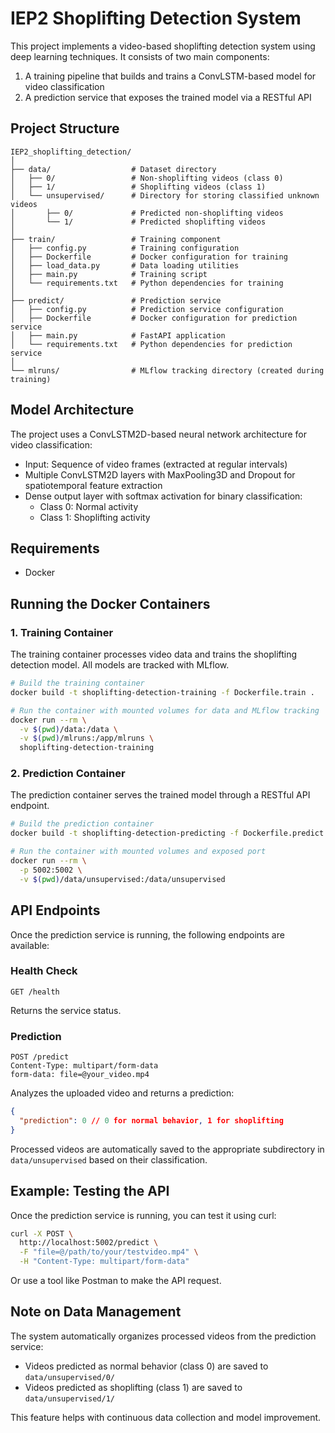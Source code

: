 # IEP2 Shoplifting Detection System

This project implements a video-based shoplifting detection system using deep learning techniques. It consists of two main components:

1. A training pipeline that builds and trains a ConvLSTM-based model for video classification
2. A prediction service that exposes the trained model via a RESTful API

## Project Structure

```
IEP2_shoplifting_detection/
│
├── data/                  # Dataset directory
│   ├── 0/                 # Non-shoplifting videos (class 0)
│   ├── 1/                 # Shoplifting videos (class 1)
│   └── unsupervised/      # Directory for storing classified unknown videos
│       ├── 0/             # Predicted non-shoplifting videos
│       └── 1/             # Predicted shoplifting videos
│
├── train/                 # Training component
│   ├── config.py          # Training configuration
│   ├── Dockerfile         # Docker configuration for training
│   ├── load_data.py       # Data loading utilities
│   ├── main.py            # Training script
│   └── requirements.txt   # Python dependencies for training
│
├── predict/               # Prediction service
│   ├── config.py          # Prediction service configuration
│   ├── Dockerfile         # Docker configuration for prediction service
│   ├── main.py            # FastAPI application
│   └── requirements.txt   # Python dependencies for prediction service
│
└── mlruns/                # MLflow tracking directory (created during training)
```

## Model Architecture

The project uses a ConvLSTM2D-based neural network architecture for video classification:

- Input: Sequence of video frames (extracted at regular intervals)
- Multiple ConvLSTM2D layers with MaxPooling3D and Dropout for spatiotemporal feature extraction
- Dense output layer with softmax activation for binary classification:
  - Class 0: Normal activity
  - Class 1: Shoplifting activity

## Requirements

- Docker

## Running the Docker Containers

### 1. Training Container

The training container processes video data and trains the shoplifting detection model. All models are tracked with MLflow.

```bash
# Build the training container
docker build -t shoplifting-detection-training -f Dockerfile.train .

# Run the container with mounted volumes for data and MLflow tracking
docker run --rm \
  -v $(pwd)/data:/data \
  -v $(pwd)/mlruns:/app/mlruns \
  shoplifting-detection-training
```

### 2. Prediction Container

The prediction container serves the trained model through a RESTful API endpoint.

```bash
# Build the prediction container
docker build -t shoplifting-detection-predicting -f Dockerfile.predict .

# Run the container with mounted volumes and exposed port
docker run --rm \
  -p 5002:5002 \
  -v $(pwd)/data/unsupervised:/data/unsupervised
```

## API Endpoints

Once the prediction service is running, the following endpoints are available:

### Health Check

```
GET /health
```

Returns the service status.

### Prediction

```
POST /predict
Content-Type: multipart/form-data
form-data: file=@your_video.mp4
```

Analyzes the uploaded video and returns a prediction:

```json
{
  "prediction": 0 // 0 for normal behavior, 1 for shoplifting
}
```

Processed videos are automatically saved to the appropriate subdirectory in `data/unsupervised` based on their classification.

## Example: Testing the API

Once the prediction service is running, you can test it using curl:

```bash
curl -X POST \
  http://localhost:5002/predict \
  -F "file=@/path/to/your/testvideo.mp4" \
  -H "Content-Type: multipart/form-data"
```

Or use a tool like Postman to make the API request.

## Note on Data Management

The system automatically organizes processed videos from the prediction service:

- Videos predicted as normal behavior (class 0) are saved to `data/unsupervised/0/`
- Videos predicted as shoplifting (class 1) are saved to `data/unsupervised/1/`

This feature helps with continuous data collection and model improvement.
